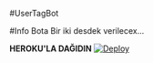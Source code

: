 #UserTagBot

#Info 
Bota Bir iki desdek verilecex...





<b>HEROKU'LA DAĞIDIN</b>
[![Deploy](https://www.herokucdn.com/deploy/button.svg)](https://heroku.com/deploy?template=https://github.com/DegGixM/UserTagBot.git)
#
